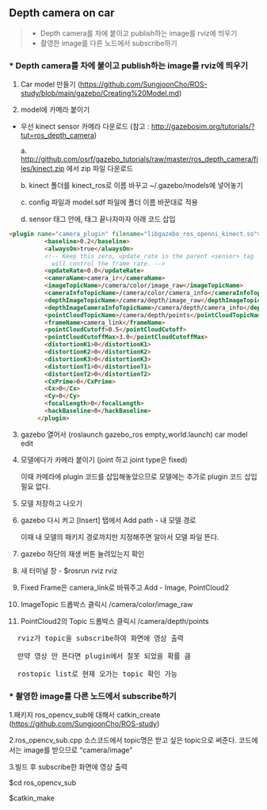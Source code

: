 ## Depth camera on car

>* Depth camera를 차에 붙이고 publish하는 image를 rviz에 띄우기
>* 촬영한 image를 다른 노드에서 subscribe하기


### * Depth camera를 차에 붙이고 publish하는 image를 rviz에 띄우기

1. Car model 만들기 (https://github.com/SungjoonCho/ROS-study/blob/main/gazebo/Creating%20Model.md)

2. model에 카메라 붙이기 

  * 우선 kinect sensor 카메라 다운로드 (참고 : <http://gazebosim.org/tutorials/?tut=ros_depth_camera>)
  
    a. http://github.com/osrf/gazebo_tutorials/raw/master/ros_depth_camera/files/kinect.zip 에서 zip 파일 다운로드

    b. kinect 폴더를 kinect_ros로 이름 바꾸고  ~/.gazebo/models에 넣어놓기

    c. config 파일과 model.sdf 파일에 폴더 이름 바꾼대로 적용

    d. sensor 태그 안에, </camera> 태그 끝나자마자 아래 코드 삽입

 
```html
<plugin name="camera_plugin" filename="libgazebo_ros_openni_kinect.so">
          <baseline>0.2</baseline>
          <alwaysOn>true</alwaysOn>
          <!-- Keep this zero, update_rate in the parent <sensor> tag
            will control the frame rate. -->
          <updateRate>0.0</updateRate>
          <cameraName>camera_ir</cameraName>
          <imageTopicName>/camera/color/image_raw</imageTopicName>
          <cameraInfoTopicName>/camera/color/camera_info</cameraInfoTopicName>
          <depthImageTopicName>/camera/depth/image_raw</depthImageTopicName>
          <depthImageCameraInfoTopicName>/camera/depth/camera_info</depthImageCameraInfoTopicName>
          <pointCloudTopicName>/camera/depth/points</pointCloudTopicName>
          <frameName>camera_link</frameName>
          <pointCloudCutoff>0.5</pointCloudCutoff>
          <pointCloudCutoffMax>3.0</pointCloudCutoffMax>
          <distortionK1>0</distortionK1>
          <distortionK2>0</distortionK2>
          <distortionK3>0</distortionK3>
          <distortionT1>0</distortionT1>
          <distortionT2>0</distortionT2>
          <CxPrime>0</CxPrime>
          <Cx>0</Cx>
          <Cy>0</Cy>
          <focalLength>0</focalLength>
          <hackBaseline>0</hackBaseline>
        </plugin>

```

3. gazebo 열어서 (roslaunch gazebo_ros empty_world.launch) car model edit

4. 모델에다가 카메라 붙이기 (joint 하고 joint type은 fixed) 

    이때 카메라에 plugin 코드를 삽입해놓았으므로 모델에는 추가로 plugin 코드 삽입 필요 없다.

5. 모델 저장하고 나오기

6. gazebo 다시 켜고 [Insert] 탭에서 Add path - 내 모델 경로

   이때 내 모델의 패키지 경로까지만 지정해주면 알아서 모델 파일 뜬다.

7. gazebo 하단의 재생 버튼 눌려있는지 확인

8. 새 터미널 창 - $rosrun rviz rviz

9. Fixed Frame은 camera_link로 바꿔주고 Add - Image, PointCloud2

10. ImageTopic 드롭박스 클릭시 /camera/color/image_raw

11. PointCloud2의 Topic 드롭박스 클릭시 /camera/depth/points

<pre>
  rviz가 topic을 subscribe하여 화면에 영상 출력
  
  만약 영상 안 뜬다면 plugin에서 잘못 되었을 확률 큼
  
  rostopic list로 현재 오가는 topic 확인 가능
</pre>
 

### * 촬영한 image를 다른 노드에서 subscribe하기

1.패키지 ros_opencv_sub에 대해서 catkin_create (https://github.com/SungjoonCho/ROS-study)

2.ros_opencv_sub.cpp 소스코드에서 topic명은 받고 싶은 topic으로 써준다. 코드에서는 image를 받으므로 “camera/image”

3.빌드 후 subscribe한 화면에 영상 출력

  $cd ros_opencv_sub
  
  $catkin_make
